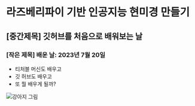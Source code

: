 # 라즈베리파이 기반 인공지능 현미경 만들기

## [중간제목] 깃허브를 처음으로 배워보는 날

### [작은 제목] 배운 날: 2023년 7월 20일

* 티처블 머신도 배우고
* 깃 허브도 배우고
* 또 뭘 배우게 될까?

![강아지 그림]('https://www.google.com/url?sa=i&url=https%3A%2F%2Fm.ssg.com%2Fitem%2FitemView.ssg%3FitemId%3D1000438750313&psig=AOvVaw35zK0DI0X62ULGvEWGYocm&ust=1689903650297000&source=images&cd=vfe&opi=89978449&ved=0CBEQjRxqFwoTCJD4kuiTnIADFQAAAAAdAAAAABAI')
